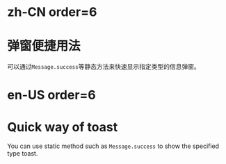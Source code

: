 # zh-CN order=6

# 弹窗便捷用法

可以通过`Message.success`等静态方法来快速显示指定类型的信息弹窗。

# en-US order=6

# Quick way of toast

You can use static method such as `Message.success` to show the specified type toast.
